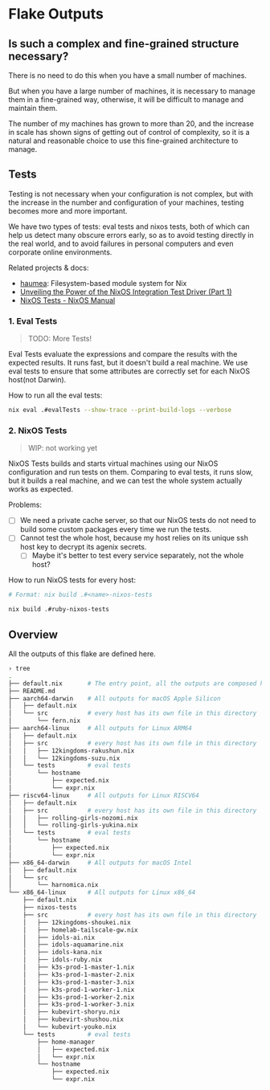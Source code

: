 # Flake Outputs

## Is such a complex and fine-grained structure necessary?

There is no need to do this when you have a small number of machines.

But when you have a large number of machines, it is necessary to manage them in a fine-grained way,
otherwise, it will be difficult to manage and maintain them.

The number of my machines has grown to more than 20, and the increase in scale has shown signs of
getting out of control of complexity, so it is a natural and reasonable choice to use this
fine-grained architecture to manage.

## Tests

Testing is not necessary when your configuration is not complex, but with the increase in the number
and configuration of your machines, testing becomes more and more important.

We have two types of tests: eval tests and nixos tests, both of which can help us detect many
obscure errors early, so as to avoid testing directly in the real world, and to avoid failures in
personal computers and even corporate online environments.

Related projects & docs:

- [haumea](https://github.com/nix-community/haumea): Filesystem-based module system for Nix
- [Unveiling the Power of the NixOS Integration Test Driver (Part 1)](https://nixcademy.com/2023/10/24/nixos-integration-tests/)
- [NixOS Tests - NixOS Manual](https://nixos.org/manual/nixos/stable/#sec-nixos-tests)

### 1. Eval Tests

> TODO: More Tests!

Eval Tests evaluate the expressions and compare the results with the expected results. It runs fast,
but it doesn't build a real machine. We use eval tests to ensure that some attributes are correctly
set for each NixOS host(not Darwin).

How to run all the eval tests:

```bash
nix eval .#evalTests --show-trace --print-build-logs --verbose
```

### 2. NixOS Tests

> WIP: not working yet

NixOS Tests builds and starts virtual machines using our NixOS configuration and run tests on them.
Comparing to eval tests, it runs slow, but it builds a real machine, and we can test the whole
system actually works as expected.

Problems:

- [ ] We need a private cache server, so that our NixOS tests do not need to build some custom
      packages every time we run the tests.
- [ ] Cannot test the whole host, because my host relies on its unique ssh host key to decrypt its
      agenix secrets.
  - [ ] Maybe it's better to test every service separately, not the whole host?

How to run NixOS tests for every host:

```bash
# Format: nix build .#<name>-nixos-tests

nix build .#ruby-nixos-tests
```

## Overview

All the outputs of this flake are defined here.

```bash
› tree
.
├── default.nix       # The entry point, all the outputs are composed here.
├── README.md
├── aarch64-darwin    # All outputs for macOS Apple Silicon
│   ├── default.nix
│   └── src           # every host has its own file in this directory
│       └── fern.nix
├── aarch64-linux     # All outputs for Linux ARM64
│   ├── default.nix
│   ├── src           # every host has its own file in this directory
│   │   ├── 12kingdoms-rakushun.nix
│   │   └── 12kingdoms-suzu.nix
│   └── tests         # eval tests
│       └── hostname
│           ├── expected.nix
│           └── expr.nix
├── riscv64-linux     # All outputs for Linux RISCV64
│   ├── default.nix
│   ├── src           # every host has its own file in this directory
│   │   ├── rolling-girls-nozomi.nix
│   │   └── rolling-girls-yukina.nix
│   └── tests         # eval tests
│       └── hostname
│           ├── expected.nix
│           └── expr.nix
├── x86_64-darwin     # All outputs for macOS Intel
│   ├── default.nix
│   └── src
│       └── harnomica.nix
└── x86_64-linux      # All outputs for Linux x86_64
    ├── default.nix
    ├── nixos-tests
    ├── src           # every host has its own file in this directory
    │   ├── 12kingdoms-shoukei.nix
    │   ├── homelab-tailscale-gw.nix
    │   ├── idols-ai.nix
    │   ├── idols-aquamarine.nix
    │   ├── idols-kana.nix
    │   ├── idols-ruby.nix
    │   ├── k3s-prod-1-master-1.nix
    │   ├── k3s-prod-1-master-2.nix
    │   ├── k3s-prod-1-master-3.nix
    │   ├── k3s-prod-1-worker-1.nix
    │   ├── k3s-prod-1-worker-2.nix
    │   ├── k3s-prod-1-worker-3.nix
    │   ├── kubevirt-shoryu.nix
    │   ├── kubevirt-shushou.nix
    │   └── kubevirt-youko.nix
    └── tests         # eval tests
        ├── home-manager
        │   ├── expected.nix
        │   └── expr.nix
        └── hostname
            ├── expected.nix
            └── expr.nix

```
